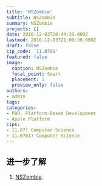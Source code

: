 ```yaml
---
title: 'NSZombie'
subtitle: NSZombie
summary: NSZombie
projects: []
date: 2016-12-03T20:44:39.000Z
lastmod: 2016-12-03T21:00:39.000Z
draft: false
cip_code: '11.0701'
featured: false
image:
  caption: NSZombie
  focal_point: Smart
  placement: 1
  preview_only: false
authors:
- admin
tags:
categories:
- PBD. Platform-Based Development
- Apple Platform
cips:
- 11.07) Computer Science
- 11.0701) Computer Science
---
```


## 进一步了解

1. [NSZombie](https://github.com/lilidan/NSZombie).
